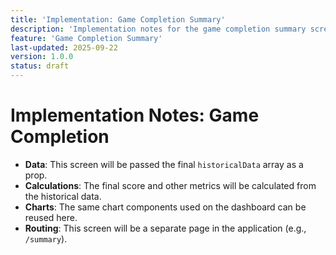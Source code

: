 ```yaml
---
title: 'Implementation: Game Completion Summary'
description: 'Implementation notes for the game completion summary screen.'
feature: 'Game Completion Summary'
last-updated: 2025-09-22
version: 1.0.0
status: draft
---
```


# Implementation Notes: Game Completion

- **Data**: This screen will be passed the final `historicalData` array as a prop.
- **Calculations**: The final score and other metrics will be calculated from the historical data.
- **Charts**: The same chart components used on the dashboard can be reused here.
- **Routing**: This screen will be a separate page in the application (e.g., `/summary`).
